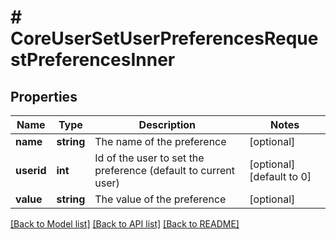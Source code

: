 # # CoreUserSetUserPreferencesRequestPreferencesInner

## Properties

Name | Type | Description | Notes
------------ | ------------- | ------------- | -------------
**name** | **string** | The name of the preference | [optional]
**userid** | **int** | Id of the user to set the preference (default to current user) | [optional] [default to 0]
**value** | **string** | The value of the preference | [optional]

[[Back to Model list]](../../README.md#models) [[Back to API list]](../../README.md#endpoints) [[Back to README]](../../README.md)
